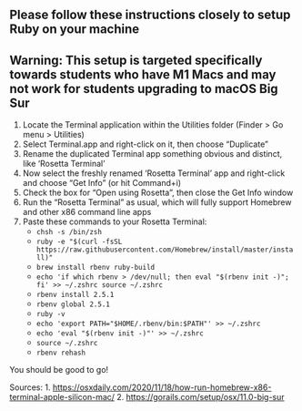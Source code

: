 ## Please follow these instructions closely to setup Ruby on your machine 
## Warning: This setup is targeted specifically towards students who have M1 Macs and may not work for students **upgrading** to macOS Big Sur

1. Locate the Terminal application within the Utilities folder (Finder > Go menu > Utilities)
2. Select Terminal.app and right-click on it, then choose “Duplicate”
3. Rename the duplicated Terminal app something obvious and distinct, like ‘Rosetta Terminal’
4. Now select the freshly renamed ‘Rosetta Terminal’ app and right-click and choose “Get Info” (or hit Command+i)
5. Check the box for “Open using Rosetta”, then close the Get Info window
6. Run the “Rosetta Terminal” as usual, which will fully support Homebrew and other x86 command line apps
7. Paste these commands to your Rosetta Terminal: 
    + `chsh -s /bin/zsh`
    + `ruby -e "$(curl -fsSL https://raw.githubusercontent.com/Homebrew/install/master/install)"`
    + `brew install rbenv ruby-build`
    + `echo 'if which rbenv > /dev/null; then eval "$(rbenv init -)"; fi' >> ~/.zshrc source ~/.zshrc`
    + `rbenv install 2.5.1`
    + `rbenv global 2.5.1`
    + `ruby -v`
    + `echo 'export PATH="$HOME/.rbenv/bin:$PATH"' >> ~/.zshrc`
    + `echo 'eval "$(rbenv init -)"' >> ~/.zshrc`
    + `source ~/.zshrc`
    + `rbenv rehash`

You should be good to go!

Sources: 
    1. https://osxdaily.com/2020/11/18/how-run-homebrew-x86-terminal-apple-silicon-mac/
    2. https://gorails.com/setup/osx/11.0-big-sur

